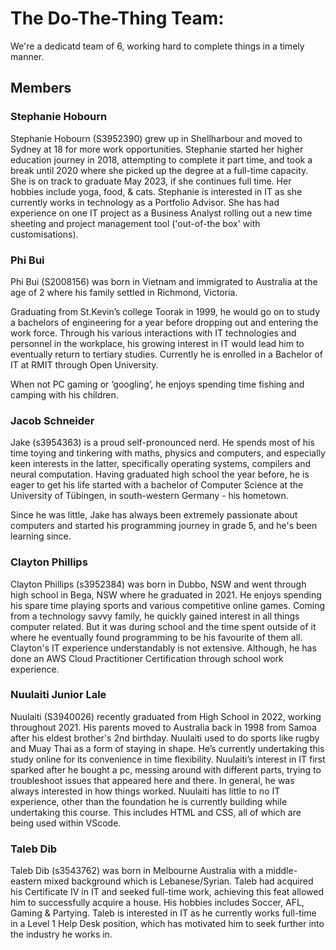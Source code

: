 # The Do-The-Thing Team:

We're a dedicatd team of 6, working hard to complete things in a timely manner.

## Members

### Stephanie Hobourn

Stephanie Hobourn (S3952390) grew up in Shellharbour and moved to Sydney at 18 for more work opportunities. Stephanie started her higher education journey in 2018, attempting to complete it part time, and took a break until 2020 where she picked up the degree at a full-time capacity. She is on track to graduate May 2023, if she continues full time. Her hobbies include yoga, food, & cats. Stephanie is interested in IT as she currently works in technology as a Portfolio Advisor. She has had experience on one IT project as a Business Analyst rolling out a new time sheeting and project management tool ('out-of-the box' with customisations).  

### Phi Bui

Phi Bui (S2008156) was born in Vietnam and immigrated to Australia at the age of 2 where his family settled in Richmond, Victoria. 

Graduating from St.Kevin’s college Toorak in 1999, he would go on to study a bachelors of engineering for a year before dropping out and entering the work force. Through his various interactions with IT technologies and personnel in the workplace, his growing interest in IT would lead him to eventually return to tertiary studies. Currently he is enrolled in a Bachelor of IT at RMIT through Open University. 

When not PC gaming or ‘googling’, he enjoys spending time fishing and camping with his children. 

### Jacob Schneider

Jake (s3954363) is a proud self-pronounced nerd. He spends most of his time toying and tinkering with maths, physics and computers, and especially keen interests in the latter, specifically operating systems, compilers and neural computation. Having graduated high school the year before, he is eager to get his life started with a bachelor of Computer Science at the University of Tübingen, in south-western Germany - his hometown.  

Since he was little, Jake has always been extremely passionate about computers and started his programming journey in grade 5, and he's been learning since.

### Clayton Phillips

Clayton Phillips (s3952384) was born in Dubbo, NSW and went through high school in Bega, NSW where he graduated in 2021. He enjoys spending his spare time playing sports and various competitive online games. Coming from a technology savvy family, he quickly gained interest in all things computer related. But it was during school and the time spent outside of it where he eventually found programming to be his favourite of them all. Clayton's IT experience understandably is not extensive. Although, he has done an AWS Cloud Practitioner Certification through school work experience. 

### Nuulaiti Junior Lale

Nuulaiti (S3940026) recently graduated from High School in 2022, working throughout 2021. His parents moved to Australia back in 1998 from Samoa after his eldest brother's 2nd birthday. Nuulaiti used to do sports like rugby and Muay Thai as a form of staying in shape. He’s currently undertaking this study online for its convenience in time flexibility. Nuulaiti’s interest in IT first sparked after he bought a pc, messing around with different parts, trying to troubleshoot issues that appeared here and there. In general, he was always interested in how things worked. Nuulaiti has little to no IT experience, other than the foundation he is currently building while undertaking this course. This includes HTML and CSS, all of which are being used within VScode. 

### Taleb Dib

Taleb Dib (s3543762) was born in Melbourne Australia with a middle-eastern mixed background which is Lebanese/Syrian. Taleb had acquired his Certificate IV in IT and seeked full-time work, achieving this feat allowed him to successfully acquire a house. His hobbies includes Soccer, AFL, Gaming & Partying. Taleb is interested in IT as he currently works full-time in a Level 1 Help Desk position, which has motivated him to seek further into the industry he works in.  